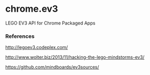 # chrome.ev3

LEGO EV3 API for Chrome Packaged Apps

### References

http://legoev3.codeplex.com/

http://www.wolter.biz/2013/11/hacking-the-lego-mindstorms-ev3/

https://github.com/mindboards/ev3sources/
